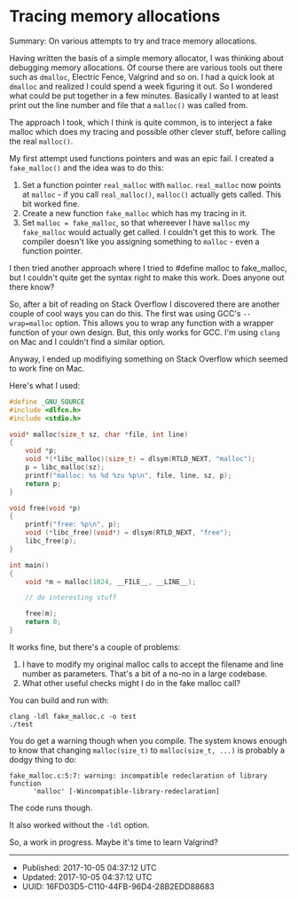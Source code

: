 # Tracing memory allocations

Summary: On various attempts to try and trace memory allocations.

Having written the basis of a simple memory allocator, I was thinking
about debugging memory allocations. Of course there are various tools
out there such as `dmalloc`, Electric Fence, Valgrind and so on. I had
a quick look at `dmalloc` and realized I could spend a week figuring
it out. So I wondered what could be put together in a few
minutes. Basically I wanted to at least print out the line number and
file that a `malloc()` was called from.

The approach I took, which I think is quite common, is to interject a
fake malloc which does my tracing and possible other clever stuff,
before calling the real `malloc()`.

My first attempt used functions pointers and was an epic fail. I
created a `fake_malloc()` and the idea was to do this:

1. Set a function pointer `real_malloc` with `malloc`. `real_malloc`
   now points at `malloc` - if you call `real_malloc()`, `malloc()`
   actually gets called. This bit worked fine.
2. Create a new function `fake_malloc` which has my tracing in it.
3. Set `malloc = fake_malloc`, so that whereever I have `malloc` my
   `fake_malloc` would actually get called. I couldn't get this to
   work.  The compiler doesn't like you assigning something to
   `malloc` - even a function pointer.
   
I then tried another approach where I tried to #define malloc to
fake_malloc, but I couldn't quite get the syntax right to make this
work. Does anyone out there know?

So, after a bit of reading on Stack Overflow I discovered there are
another couple of cool ways you can do this. The first was using GCC's
`--wrap=malloc` option. This allows you to wrap any function with a
wrapper function of your own design. But, this only works for GCC. I'm
using `clang` on Mac and I couldn't find a similar option.

Anyway, I ended up modifiying something on Stack Overflow which seemed
to work fine on Mac.

Here's what I used:

``` C
#define _GNU_SOURCE
#include <dlfcn.h>
#include <stdio.h>

void* malloc(size_t sz, char *file, int line)
{
    void *p;
    void *(*libc_malloc)(size_t) = dlsym(RTLD_NEXT, "malloc");
    p = libc_malloc(sz);
    printf("malloc: %s %d %zu %p\n", file, line, sz, p);
    return p;
}

void free(void *p)
{
    printf("free: %p\n", p);
    void (*libc_free)(void*) = dlsym(RTLD_NEXT, "free");
    libc_free(p);
}

int main()
{
    void *m = malloc(1024, __FILE__, __LINE__);

    // do interesting stuff

    free(m);
    return 0;
}
```

It works fine, but there's a couple of problems:

1. I have to modify my original malloc calls to accept the filename
   and line number as parameters. That's a bit of a no-no in a large
   codebase.
2. What other useful checks might I do in the fake malloc call?

You can build and run with:

``` shell
clang -ldl fake_malloc.c -o test
./test
```

You do get a warning though when you compile. The system knows enough
to know that changing `malloc(size_t)` to `malloc(size_t, ...)` is
probably a dodgy thing to do:

``` shell
fake_malloc.c:5:7: warning: incompatible redeclaration of library function
      'malloc' [-Wincompatible-library-redeclaration]
```

The code runs though.

It also worked without the `-ldl` option.

So, a work in progress. Maybe it's time to learn Valgrind?

---

* Published: 2017-10-05 04:37:12 UTC
* Updated: 2017-10-05 04:37:12 UTC
* UUID: 16FD03D5-C110-44FB-96D4-28B2EDD88683
